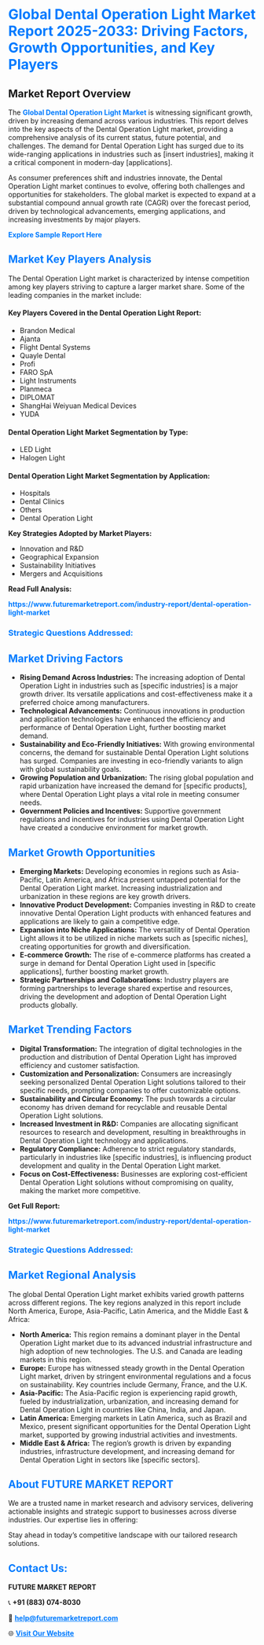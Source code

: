 <h1 style="color: #007BFF;">Global Dental Operation Light Market Report 2025-2033: Driving Factors, Growth Opportunities, and Key Players</h1>

<section id="overview">
<h2>Market Report Overview</h2>
<p>The <a href="https://www.futuremarketreport.com/industry-report/dental-operation-light-market" style="color: #007BFF; text-decoration: none;"><strong>Global Dental Operation Light Market</strong></a> is witnessing significant growth, driven by increasing demand across various industries. This report delves into the key aspects of the Dental Operation Light market, providing a comprehensive analysis of its current status, future potential, and challenges. The demand for Dental Operation Light has surged due to its wide-ranging applications in industries such as [insert industries], making it a critical component in modern-day [applications].</p>
<p>As consumer preferences shift and industries innovate, the Dental Operation Light market continues to evolve, offering both challenges and opportunities for stakeholders. The global market is expected to expand at a substantial compound annual growth rate (CAGR) over the forecast period, driven by technological advancements, emerging applications, and increasing investments by major players.</p>
</section>

<section id="overview">
<p><a href="https://www.futuremarketreport.com/request-sample/reportId=110937" style="color: #007BFF; text-decoration: none;"><strong>Explore Sample Report Here</strong></a></p>
</section>

<section id="key-players">
<h2 style="color: #007BFF;">Market Key Players Analysis</h2>
<p>The Dental Operation Light market is characterized by intense competition among key players striving to capture a larger market share. Some of the leading companies in the market include:</p>
<h4>Key Players Covered in the Dental Operation Light Report:</h4>
<ul><li>Brandon Medical</li><li>Ajanta</li><li>Flight Dental Systems</li><li>Quayle Dental</li><li>Profi</li><li>FARO SpA</li><li>Light Instruments</li><li>Planmeca</li><li>DIPLOMAT</li><li>ShangHai Weiyuan Medical Devices</li><li>YUDA</li></ul>
<h4>Dental Operation Light Market Segmentation by Type:</h4>
<ul><li>LED Light</li><li>Halogen Light</li></ul>

<h4>Dental Operation Light Market Segmentation by Application:</h4>
<ul><li>Hospitals</li><li>Dental Clinics</li><li>Others</li><li>Dental Operation Light</li></ul>
<p><strong>Key Strategies Adopted by Market Players:</strong></p>
<ul>
<li>Innovation and R&D</li>
<li>Geographical Expansion</li>
<li>Sustainability Initiatives</li>
<li>Mergers and Acquisitions</li>
</ul>
</section>

<section>
<p><strong>Read Full Analysis: </strong></p><a href="https://www.futuremarketreport.com/industry-report/dental-operation-light-market" style="color: #007BFF; text-decoration: none;"><strong>https://www.futuremarketreport.com/industry-report/dental-operation-light-market</strong></a>
<h3 style="color: #007BFF;">Strategic Questions Addressed:</h3>
</section>

<section id="driving-factors">
<h2 style="color: #007BFF;">Market Driving Factors</h2>
<ul>
<li><strong>Rising Demand Across Industries:</strong> The increasing adoption of Dental Operation Light in industries such as [specific industries] is a major growth driver. Its versatile applications and cost-effectiveness make it a preferred choice among manufacturers.</li>
<li><strong>Technological Advancements:</strong> Continuous innovations in production and application technologies have enhanced the efficiency and performance of Dental Operation Light, further boosting market demand.</li>
<li><strong>Sustainability and Eco-Friendly Initiatives:</strong> With growing environmental concerns, the demand for sustainable Dental Operation Light solutions has surged. Companies are investing in eco-friendly variants to align with global sustainability goals.</li>
<li><strong>Growing Population and Urbanization:</strong> The rising global population and rapid urbanization have increased the demand for [specific products], where Dental Operation Light plays a vital role in meeting consumer needs.</li>
<li><strong>Government Policies and Incentives:</strong> Supportive government regulations and incentives for industries using Dental Operation Light have created a conducive environment for market growth.</li>
</ul>
</section>

<section id="growth-opportunities">
<h2 style="color: #007BFF;">Market Growth Opportunities</h2>
<ul>
<li><strong>Emerging Markets:</strong> Developing economies in regions such as Asia-Pacific, Latin America, and Africa present untapped potential for the Dental Operation Light market. Increasing industrialization and urbanization in these regions are key growth drivers.</li>
<li><strong>Innovative Product Development:</strong> Companies investing in R&D to create innovative Dental Operation Light products with enhanced features and applications are likely to gain a competitive edge.</li>
<li><strong>Expansion into Niche Applications:</strong> The versatility of Dental Operation Light allows it to be utilized in niche markets such as [specific niches], creating opportunities for growth and diversification.</li>
<li><strong>E-commerce Growth:</strong> The rise of e-commerce platforms has created a surge in demand for Dental Operation Light used in [specific applications], further boosting market growth.</li>
<li><strong>Strategic Partnerships and Collaborations:</strong> Industry players are forming partnerships to leverage shared expertise and resources, driving the development and adoption of Dental Operation Light products globally.</li>
</ul>
</section>

<section id="trending-factors">
<h2 style="color: #007BFF;">Market Trending Factors</h2>
<ul>
<li><strong>Digital Transformation:</strong> The integration of digital technologies in the production and distribution of Dental Operation Light has improved efficiency and customer satisfaction.</li>
<li><strong>Customization and Personalization:</strong> Consumers are increasingly seeking personalized Dental Operation Light solutions tailored to their specific needs, prompting companies to offer customizable options.</li>
<li><strong>Sustainability and Circular Economy:</strong> The push towards a circular economy has driven demand for recyclable and reusable Dental Operation Light solutions.</li>
<li><strong>Increased Investment in R&D:</strong> Companies are allocating significant resources to research and development, resulting in breakthroughs in Dental Operation Light technology and applications.</li>
<li><strong>Regulatory Compliance:</strong> Adherence to strict regulatory standards, particularly in industries like [specific industries], is influencing product development and quality in the Dental Operation Light market.</li>
<li><strong>Focus on Cost-Effectiveness:</strong> Businesses are exploring cost-efficient Dental Operation Light solutions without compromising on quality, making the market more competitive.</li>
</ul>
</section>

<section>
<p><strong>Get Full Report: </strong></p><a href="https://www.futuremarketreport.com/industry-report/dental-operation-light-market" style="color: #007BFF; text-decoration: none;"><strong>https://www.futuremarketreport.com/industry-report/dental-operation-light-market</strong></a>
<h3 style="color: #007BFF;">Strategic Questions Addressed:</h3>
</section>


<section id="regional-analysis">
<h2 style="color: #007BFF;">Market Regional Analysis</h2>
<p>The global Dental Operation Light market exhibits varied growth patterns across different regions. The key regions analyzed in this report include North America, Europe, Asia-Pacific, Latin America, and the Middle East & Africa:</p>
<ul>
<li><strong>North America:</strong> This region remains a dominant player in the Dental Operation Light market due to its advanced industrial infrastructure and high adoption of new technologies. The U.S. and Canada are leading markets in this region.</li>
<li><strong>Europe:</strong> Europe has witnessed steady growth in the Dental Operation Light market, driven by stringent environmental regulations and a focus on sustainability. Key countries include Germany, France, and the U.K.</li>
<li><strong>Asia-Pacific:</strong> The Asia-Pacific region is experiencing rapid growth, fueled by industrialization, urbanization, and increasing demand for Dental Operation Light in countries like China, India, and Japan.</li>
<li><strong>Latin America:</strong> Emerging markets in Latin America, such as Brazil and Mexico, present significant opportunities for the Dental Operation Light market, supported by growing industrial activities and investments.</li>
<li><strong>Middle East & Africa:</strong> The region’s growth is driven by expanding industries, infrastructure development, and increasing demand for Dental Operation Light in sectors like [specific sectors].</li>
</ul>
</section>

<footer>
<h2 style="color: #007BFF;">About FUTURE MARKET REPORT</h2>
<p>We are a trusted name in market research and advisory services, delivering actionable insights and strategic support to businesses across diverse industries. Our expertise lies in offering:</p>

<p>Stay ahead in today’s competitive landscape with our tailored research solutions.</p>

<h2 style="color: #007BFF;">Contact Us:</h2>
<p><strong>FUTURE MARKET REPORT</strong></p>
<p>📞 <strong>+91 (883) 074-8030</strong></p>
<p>📧 <strong><a href="mailto:help@futuremarketreport.com" style="color: #007BFF;">help@futuremarketreport.com</a></strong></p>
<p>🌐 <strong><a href="https://www.futuremarketreport.com/" style="color: #007BFF;">Visit Our Website</a></strong></p>
</footer>